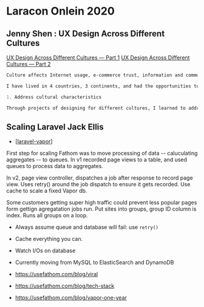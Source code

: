 # Laracon Onlein 2020

## Jenny Shen : UX Design Across Different Cultures

[UX Design Across Different Cultures — Part 1](https://blog.prototypr.io/ux-design-across-different-cultures-part-1-1caa12a504c0)
[UX Design Across Different Cultures — Part 2](https://uxplanet.org/ux-design-across-different-cultures-part-2-761c911e875)

```md
Culture affects Internet usage, e-commerce trust, information and communication technology adoption, Internet marketing, and website development.

I have lived in 4 countries, 3 continents, and had the opportunities to design for users of Europe, North and South America, Asia, and Southeast Asia. In this article, I will share tips and tricks learned from designing for various cultures, and how to apply culture differences in user experience design.

1. Address cultural characteristics

Through projects of designing for different cultures, I learned to address cultural characteristics in my designs. Even though we are familiar with design patterns, it may surprise us when users of a different culture react to them in a way we didn’t expect.
```

## Scaling Laravel Jack Ellis

- [[laravel-vapor]]

First step for scaling Fathom was to move processing of data -- caluculating aggregates -- to queues. In v1 recorded page views to a table, and used queues to process data to aggregates.

In v2, page view controller, dispatches a job after response to record page view. Uses retry() around the job dispatch to ensure it gets recorded. Use cache to scale a fixed Vapor db.

Some customers getting super high traffic could prevent less popular pages form gettign agregatation jobs run. Put sites into groups, group ID column is index. Runs all groups on a loop.

- Always assume queue and database will fail: use `retry()`
- Cache everything you can.
- Watch I/Os on database
- Currently moving from MySQL to ElasticSearch and DynamoDB

- https://usefathom.com/blog/viral
- https://usefathom.com/blog/tech-stack
- https://usefathom.com/blog/vapor-one-year

[//begin]: # "Autogenerated link references for markdown compatibility"
[laravel-vapor]: laravel-vapor "Laravel Vapor"
[//end]: # "Autogenerated link references"
